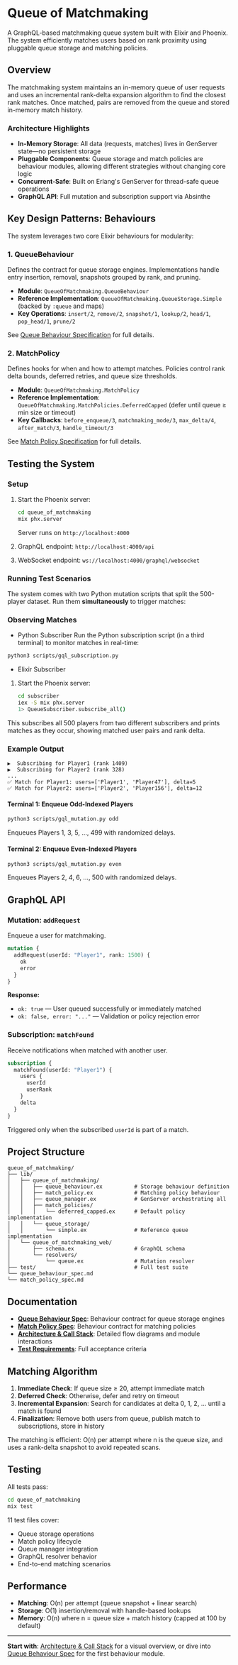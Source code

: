 # Queue of Matchmaking

A GraphQL-based matchmaking queue system built with Elixir and Phoenix. The system efficiently matches users based on rank proximity using pluggable queue storage and matching policies.

## Overview

The matchmaking system maintains an in-memory queue of user requests and uses an incremental rank-delta expansion algorithm to find the closest rank matches. Once matched, pairs are removed from the queue and stored in-memory match history.

### Architecture Highlights

- **In-Memory Storage**: All data (requests, matches) lives in GenServer state—no persistent storage
- **Pluggable Components**: Queue storage and match policies are behaviour modules, allowing different strategies without changing core logic
- **Concurrent-Safe**: Built on Erlang's GenServer for thread-safe queue operations
- **GraphQL API**: Full mutation and subscription support via Absinthe

## Key Design Patterns: Behaviours

The system leverages two core Elixir behaviours for modularity:

### 1. **QueueBehaviour**
Defines the contract for queue storage engines. Implementations handle entry insertion, removal, snapshots grouped by rank, and pruning.

- **Module**: `QueueOfMatchmaking.QueueBehaviour`
- **Reference Implementation**: `QueueOfMatchmaking.QueueStorage.Simple` (backed by `:queue` and maps)
- **Key Operations**: `insert/2`, `remove/2`, `snapshot/1`, `lookup/2`, `head/1`, `pop_head/1`, `prune/2`

See [Queue Behaviour Specification](queue_of_matchmaking/queue_behaviour_spec.md) for full details.

### 2. **MatchPolicy**
Defines hooks for when and how to attempt matches. Policies control rank delta bounds, deferred retries, and queue size thresholds.

- **Module**: `QueueOfMatchmaking.MatchPolicy`
- **Reference Implementation**: `QueueOfMatchmaking.MatchPolicies.DeferredCapped` (defer until queue ≥ min size or timeout)
- **Key Callbacks**: `before_enqueue/3`, `matchmaking_mode/3`, `max_delta/4`, `after_match/3`, `handle_timeout/3`

See [Match Policy Specification](queue_of_matchmaking/match_policy_spec.md) for full details.

## Testing the System

### Setup

1. Start the Phoenix server:
   ```bash
   cd queue_of_matchmaking
   mix phx.server
   ```
   Server runs on `http://localhost:4000`

2. GraphQL endpoint: `http://localhost:4000/api`
3. WebSocket endpoint: `ws://localhost:4000/graphql/websocket`

### Running Test Scenarios

The system comes with two Python mutation scripts that split the 500-player dataset. Run them **simultaneously** to trigger matches:

### Observing Matches

- Python Subscriber
Run the Python subscription script (in a third terminal) to monitor matches in real-time:

```bash
python3 scripts/gql_subscription.py
```

- Elixir Subscriber

1. Start the Phoenix server:
   ```bash
   cd subscriber
   iex -S mix phx.server
   1> QueueSubscriber.subscribe_all()
   ```

This subscribes all 500 players from two different subscribers and prints matches as they occur, showing matched user pairs and rank delta.

### Example Output

```
▶️  Subscribing for Player1 (rank 1409)
▶️  Subscribing for Player2 (rank 328)
...
✅ Match for Player1: users=['Player1', 'Player47'], delta=5
✅ Match for Player2: users=['Player2', 'Player156'], delta=12
```

#### Terminal 1: Enqueue Odd-Indexed Players
```bash
python3 scripts/gql_mutation.py odd
```
Enqueues Players 1, 3, 5, ..., 499 with randomized delays.

#### Terminal 2: Enqueue Even-Indexed Players
```bash
python3 scripts/gql_mutation.py even
```
Enqueues Players 2, 4, 6, ..., 500 with randomized delays.

## GraphQL API

### Mutation: `addRequest`

Enqueue a user for matchmaking.

```graphql
mutation {
  addRequest(userId: "Player1", rank: 1500) {
    ok
    error
  }
}
```

**Response:**
- `ok: true` — User queued successfully or immediately matched
- `ok: false, error: "..."` — Validation or policy rejection error

### Subscription: `matchFound`

Receive notifications when matched with another user.

```graphql
subscription {
  matchFound(userId: "Player1") {
    users {
      userId
      userRank
    }
    delta
  }
}
```

Triggered only when the subscribed `userId` is part of a match.

## Project Structure

```
queue_of_matchmaking/
├── lib/
│   ├── queue_of_matchmaking/
│   │   ├── queue_behaviour.ex          # Storage behaviour definition
│   │   ├── match_policy.ex             # Matching policy behaviour
│   │   ├── queue_manager.ex            # GenServer orchestrating all
│   │   ├── match_policies/
│   │   │   └── deferred_capped.ex      # Default policy implementation
│   │   └── queue_storage/
│   │       └── simple.ex               # Reference queue implementation
│   └── queue_of_matchmaking_web/
│       ├── schema.ex                   # GraphQL schema
│       └── resolvers/
│           └── queue.ex                # Mutation resolver
├── test/                               # Full test suite
└── queue_behaviour_spec.md
└── match_policy_spec.md
```

## Documentation

- **[Queue Behaviour Spec](queue_of_matchmaking/queue_behaviour_spec.md)**: Behaviour contract for queue storage engines
- **[Match Policy Spec](queue_of_matchmaking/match_policy_spec.md)**: Behaviour contract for matching policies
- **[Architecture & Call Stack](architecture_call_stack.md)**: Detailed flow diagrams and module interactions
- **[Test Requirements](queue_of_matchmaking/queue_test.md)**: Full acceptance criteria

## Matching Algorithm

1. **Immediate Check**: If queue size ≥ 20, attempt immediate match
2. **Deferred Check**: Otherwise, defer and retry on timeout
3. **Incremental Expansion**: Search for candidates at delta 0, 1, 2, ... until a match is found
4. **Finalization**: Remove both users from queue, publish match to subscriptions, store in history

The matching is efficient: O(n) per attempt where n is the queue size, and uses a rank-delta snapshot to avoid repeated scans.

## Testing

All tests pass:
```bash
cd queue_of_matchmaking
mix test
```

11 test files cover:
- Queue storage operations
- Match policy lifecycle
- Queue manager integration
- GraphQL resolver behavior
- End-to-end matching scenarios

## Performance

- **Matching**: O(n) per attempt (queue snapshot + linear search)
- **Storage**: O(1) insertion/removal with handle-based lookups
- **Memory**: O(n) where n = queue size + match history (capped at 100 by default)

---

**Start with**: [Architecture & Call Stack](architecture_call_stack.md) for a visual overview, or dive into [Queue Behaviour Spec](queue_of_matchmaking/queue_behaviour_spec.md) for the first behaviour module.

